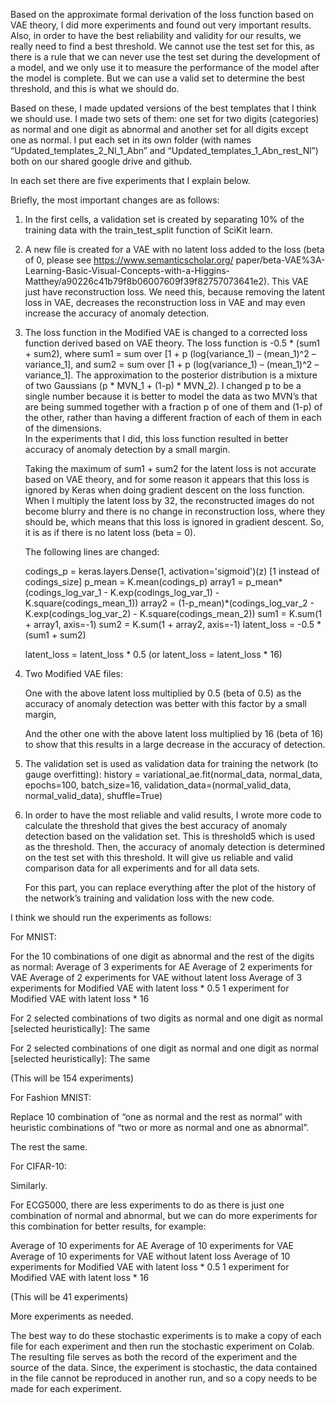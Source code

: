 Based on the approximate formal derivation of the loss function based on VAE theory, I did more experiments and found out very important
results. Also, in order to have the best reliability and validity for our results, we really need to find a best threshold. We cannot use
the test set for this, as there is a rule that we can never use the test set during the development of a model, and we only use it
to measure the performance of the model after the model is complete.  But we can use a valid set to determine the best threshold, 
and this is what we should do.

Based on these, I made updated versions of the best templates that I think we should use. I made two sets of them: one set for 
two digits (categories) as normal and one digit as abnormal and another set for all digits except one as normal. I put each set 
in its own folder (with names “Updated_templates_2_Nl_1_Abn” and “Updated_templates_1_Abn_rest_Nl”) both on our shared google drive 
and github.

In each set there are five experiments that I explain below.

Briefly, the most important changes are as follows:

1) In the first cells, a validation set is created by separating 10% of the training data with the train_test_split function of SciKit learn.
2) A new file is created for a VAE with no latent loss added to the loss (beta of 0, please see https://www.semanticscholar.org/ 
   paper/beta-VAE%3A-Learning-Basic-Visual-Concepts-with-a-Higgins-Matthey/a90226c41b79f8b06007609f39f82757073641e2). 
   This VAE just have reconstruction loss. We need this, because removing the latent loss in VAE, decreases the reconstruction loss in VAE 
   and may even increase the accuracy of anomaly detection.
3) The loss function in the Modified VAE is changed to a corrected loss function derived based on VAE theory. The loss function is 
   -0.5 * (sum1 + sum2), where sum1 = sum over [1 + p (log(variance_1) – (mean_1)^2 – variance_1], 
   and sum2 = sum over [1 + p (log(variance_1) – (mean_1)^2 – variance_1]. 
   The approximation to the posterior distribution is a mixture of two Gaussians (p * MVN_1 + (1-p) * MVN_2). 
   I changed p to be a single number because it is better to model the data as two MVN’s that are being summed together with 
   a fraction p of one of them and (1-p) of the other, rather than having a different fraction of each of them in each of the dimensions.  
   In the experiments that I did, this loss function resulted in better accuracy of anomaly detection by a small margin.
   
   Taking the maximum of sum1 + sum2 for the latent loss is not accurate based on VAE theory, and for some reason it appears that 
   this loss is ignored by Keras when doing gradient descent on the loss function. When I multiply the latent loss by 32, 
   the reconstructed images do not become blurry and there is no change in reconstruction loss, where they should be, 
   which means that this loss is ignored in gradient descent. So, it is as if there is no latent loss (beta = 0).  
 
   The following lines are changed: 
   
   codings_p = keras.layers.Dense(1, activation='sigmoid')(z)   [1 instead of codings_size]
   p_mean = K.mean(codings_p)
   array1 = p_mean*(codings_log_var_1 - K.exp(codings_log_var_1) - K.square(codings_mean_1))
   array2 = (1-p_mean)*(codings_log_var_2 - K.exp(codings_log_var_2) - K.square(codings_mean_2))
   sum1 = K.sum(1 + array1, axis=-1)
   sum2 = K.sum(1 + array2, axis=-1)
   latent_loss = -0.5 * (sum1 + sum2)

   latent_loss = latent_loss * 0.5        (or latent_loss = latent_loss * 16)        

4) Two Modified VAE files: 
   
   One with the above latent loss multiplied by 0.5 (beta of 0.5) as the accuracy of anomaly detection was better with this factor 
   by a small margin, 
   
   And the other one with the above latent loss multiplied by 16 (beta of 16) to show that this results in 
   a large decrease in the accuracy of detection.
   
5) The validation set is used as validation data for training the network (to gauge overfitting):
history = variational_ae.fit(normal_data, normal_data, epochs=100, batch_size=16, 
               validation_data=(normal_valid_data, normal_valid_data), shuffle=True)
               
6) In order to have the most reliable and valid results, I wrote more code to calculate the threshold that gives the best accuracy of 
   anomaly detection based on the validation set. This is threshold5 which is used as the threshold. Then, the accuracy of 
   anomaly detection is determined on the test set with this threshold. It will give us reliable and valid comparison data for 
   all experiments and for all data sets.
   
   For this part, you can replace everything after the plot of the history of the network’s training and validation loss with the new code.

I think we should run the experiments as follows:

For MNIST: 

For the 10 combinations of one digit as abnormal and the rest of the digits as normal:
Average of 3 experiments for AE
Average of 2 experiments for VAE
Average of 2 experiments for VAE without latent loss
Average of 3 experiments for Modified VAE with latent loss * 0.5
1 experiment for Modified VAE with latent loss * 16

For 2 selected combinations of two digits as normal and one digit as normal [selected heuristically]:
The same

For 2 selected combinations of one digit as normal and one digit as normal [selected heuristically]:
The same

(This will be 154 experiments)

For Fashion MNIST:

Replace 10 combination of “one as normal and the rest as normal” with heuristic combinations of “two or more as normal and one as abnormal”.

The rest the same.

For CIFAR-10: 

Similarly.

For ECG5000, there are less experiments to do as there is just one combination of normal and abnormal, but we can do more experiments 
for this combination for better results, for example:

Average of 10 experiments for AE
Average of 10 experiments for VAE
Average of 10 experiments for VAE without latent loss
Average of 10 experiments for Modified VAE with latent loss * 0.5
1 experiment for Modified VAE with latent loss * 16

(This will be 41 experiments)

More experiments as needed.

The best way to do these stochastic experiments is to make a copy of each file for each experiment and then run 
the stochastic experiment on Colab. The resulting file serves as both the record of the experiment and the source of the data. 
Since, the experiment is stochastic, the data contained in the file cannot be reproduced in another run, and so 
a copy needs to be made for each experiment. 

